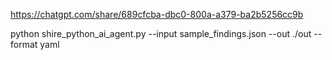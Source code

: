 
https://chatgpt.com/share/689cfcba-dbc0-800a-a379-ba2b5256cc9b

python shire_python_ai_agent.py --input sample_findings.json --out ./out --format yaml
